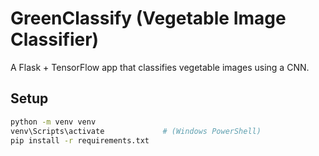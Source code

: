 # GreenClassify (Vegetable Image Classifier)

A Flask + TensorFlow app that classifies vegetable images using a CNN.

## Setup

```bash
python -m venv venv
venv\Scripts\activate             # (Windows PowerShell)
pip install -r requirements.txt
